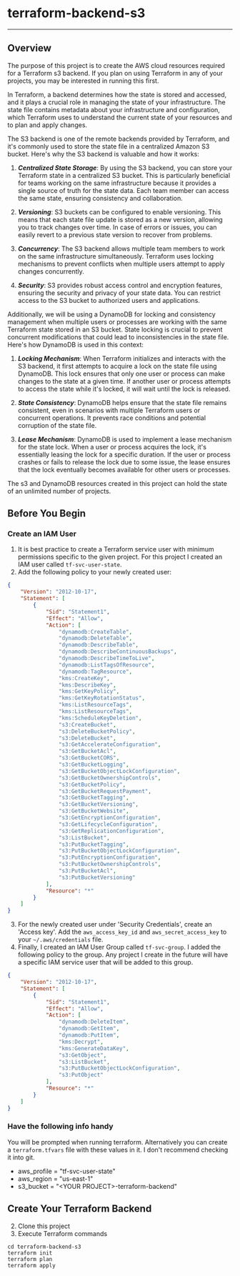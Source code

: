 # terraform-backend-s3
___

## Overview
The purpose of this project is to create the AWS cloud resources required for a Terraform s3 backend. If you plan 
on using Terraform in any of your projects, you may be interested in running this first.

In Terraform, a backend determines how the state is stored and accessed, and it plays a crucial role in managing 
the state of your infrastructure. The state file contains metadata about your infrastructure and configuration, 
which Terraform uses to understand the current state of your resources and to plan and apply changes.

The S3 backend is one of the remote backends provided by Terraform, and it's commonly used to store the state file 
in a centralized Amazon S3 bucket. Here's why the S3 backend is valuable and how it works:

1. ___Centralized State Storage___: By using the S3 backend, you can store your Terraform state in a centralized S3 bucket. 
This is particularly beneficial for teams working on the same infrastructure because it provides a single source of 
truth for the state data. Each team member can access the same state, ensuring consistency and collaboration.
2. ___Versioning___: S3 buckets can be configured to enable versioning. This means that each state file update is stored as a 
new version, allowing you to track changes over time. In case of errors or issues, you can easily revert to a previous 
state version to recover from problems.

3. ___Concurrency___: The S3 backend allows multiple team members to work on the same infrastructure simultaneously. 
Terraform uses locking mechanisms to prevent conflicts when multiple users attempt to apply changes concurrently.

4. ___Security___: S3 provides robust access control and encryption features, ensuring the security and privacy of your 
state data. You can restrict access to the S3 bucket to authorized users and applications.

Additionally, we will be using a DynamoDB for locking and consistency management when multiple users or processes are 
working with the same Terraform state stored in an S3 bucket. State locking is crucial to prevent concurrent 
modifications that could lead to inconsistencies in the state file. Here's how DynamoDB is used in this context:

1. ___Locking Mechanism___: When Terraform initializes and interacts with the S3 backend, it first attempts to acquire 
a lock on the state file using DynamoDB. This lock ensures that only one user or process can make changes to the state 
at a given time. If another user or process attempts to access the state while it's locked, it will wait until 
the lock is released.

2. ___State Consistency___: DynamoDB helps ensure that the state file remains consistent, even in scenarios with 
multiple Terraform users or concurrent operations. It prevents race conditions and potential corruption 
of the state file.

3. ___Lease Mechanism___: DynamoDB is used to implement a lease mechanism for the state lock. When a user or process acquires the lock, it's essentially leasing the lock for a specific duration. If the user or process crashes or fails to release the lock due to some issue, the lease ensures that the lock eventually becomes available for other users or processes.

The s3 and DynamoDB resources created in this project can hold the state of an unlimited number of projects.

## Before You Begin
### Create an IAM User 
1. It is best practice to create a Terraform service user with minimum permissions specific to the given project. 
For this project I created an IAM user called ```tf-svc-user-state```.
2. Add the following policy to your newly created user:
```json
{
    "Version": "2012-10-17",
    "Statement": [
        {
            "Sid": "Statement1",
            "Effect": "Allow",
            "Action": [
                "dynamodb:CreateTable",
                "dynamodb:DeleteTable",
                "dynamodb:DescribeTable",
                "dynamodb:DescribeContinuousBackups",
                "dynamodb:DescribeTimeToLive",
                "dynamodb:ListTagsOfResource",
                "dynamodb:TagResource",
                "kms:CreateKey",
                "kms:DescribeKey",
                "kms:GetKeyPolicy",
                "kms:GetKeyRotationStatus",
                "kms:ListResourceTags",
                "kms:ListResourceTags",
                "kms:ScheduleKeyDeletion",
                "s3:CreateBucket",
                "s3:DeleteBucketPolicy",
                "s3:DeleteBucket",
                "s3:GetAccelerateConfiguration",
                "s3:GetBucketAcl",
                "s3:GetBucketCORS",
                "s3:GetBucketLogging",
                "s3:GetBucketObjectLockConfiguration",
                "s3:GetBucketOwnershipControls",
                "s3:GetBucketPolicy",
                "s3:GetBucketRequestPayment",
                "s3:GetBucketTagging",
                "s3:GetBucketVersioning",
                "s3:GetBucketWebsite",
                "s3:GetEncryptionConfiguration",
                "s3:GetLifecycleConfiguration",
                "s3:GetReplicationConfiguration",
                "s3:ListBucket",
                "s3:PutBucketTagging",
                "s3:PutBucketObjectLockConfiguration",
                "s3:PutEncryptionConfiguration",
                "s3:PutBucketOwnershipControls",
                "s3:PutBucketAcl",
                "s3:PutBucketVersioning"
            ],
            "Resource": "*"
        }
    ]
}
```
3. For the newly created user under 'Security Credentials', create an 'Access key'. 
Add the ```aws_access_key_id``` and ```aws_secret_access_key``` to your ```~/.aws/credentials``` file.
4. Finally, I created an IAM User Group called ```tf-svc-group```. I added the following
policy to the group. Any project I create in the future will have a specific IAM service user 
that will be added to this group.
```json
{
	"Version": "2012-10-17",
	"Statement": [
		{
			"Sid": "Statement1",
			"Effect": "Allow",
			"Action": [
				"dynamodb:DeleteItem",
				"dynamodb:GetItem",
				"dynamodb:PutItem",
				"kms:Decrypt",
				"kms:GenerateDataKey",
				"s3:GetObject",
				"s3:ListBucket",
				"s3:PutBucketObjectLockConfiguration",
				"s3:PutObject"
			],
			"Resource": "*"
		}
	]
}
```
### Have the following info handy
You will be prompted when running terraform.
Alternatively you can create a ```terraform.tfvars``` file with these values in it. I don't recommend checking it into git.
   * aws_profile = "tf-svc-user-state"
   * aws_region = "us-east-1"
   * s3_bucket = "\<YOUR PROJECT>-terraform-backend" 
   

## Create Your Terraform Backend
2. Clone this project
3. Execute Terraform commands
```
cd terraform-backend-s3
terraform init
terraform plan
terraform apply
```

